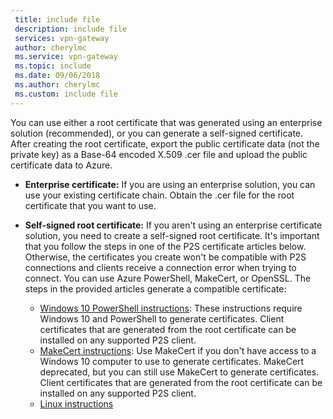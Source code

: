 ```yaml
---
 title: include file
 description: include file
 services: vpn-gateway
 author: cherylmc
 ms.service: vpn-gateway
 ms.topic: include
 ms.date: 09/06/2018
 ms.author: cherylmc
 ms.custom: include file
---
```

You can use either a root certificate that was generated using an enterprise solution (recommended), or you can generate a self-signed certificate. After creating the root certificate, export the public certificate data (not the private key) as a Base-64 encoded X.509 .cer file and upload the public certificate data to Azure.

* **Enterprise certificate:** If you are using an enterprise solution, you can use your existing certificate chain. Obtain the .cer file for the root certificate that you want to use.
* **Self-signed root certificate:** If you aren't using an enterprise certificate solution, you need to create a self-signed root certificate. It's important that you follow the steps in one of the P2S certificate articles below. Otherwise, the certificates you create won't be compatible with P2S connections and clients receive a connection error when trying to connect. You can use Azure PowerShell, MakeCert, or OpenSSL. The steps in the provided articles generate a compatible certificate:

  * [Windows 10 PowerShell instructions](../articles/vpn-gateway/vpn-gateway-certificates-point-to-site.md): These instructions require Windows 10 and PowerShell to generate certificates. Client certificates that are generated from the root certificate can be installed on any supported P2S client.
  * [MakeCert instructions](../articles/vpn-gateway/vpn-gateway-certificates-point-to-site-makecert.md): Use MakeCert if you don't have access to a Windows 10 computer to use to generate certificates. MakeCert deprecated, but you can still use MakeCert to generate certificates. Client certificates that are generated from the root certificate can be installed on any supported P2S client.
  * [Linux instructions](../articles/vpn-gateway/vpn-gateway-certificates-point-to-site-makecert.md)
